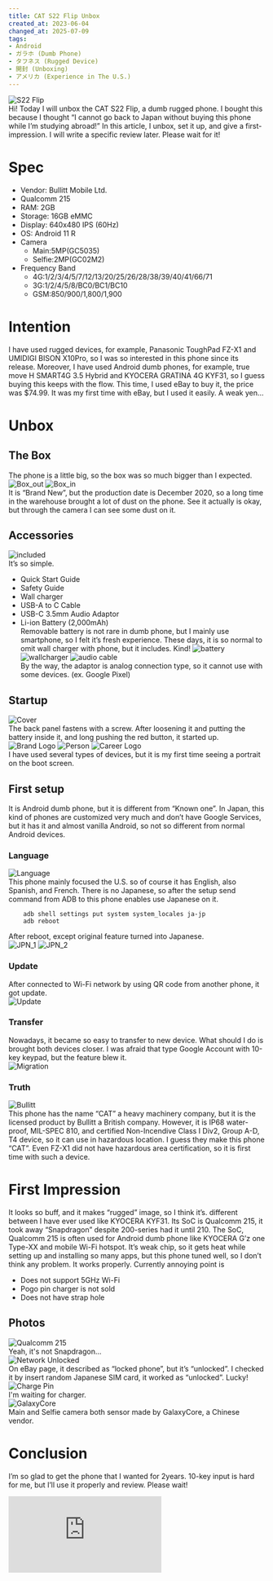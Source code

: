 ```yaml
---
title: CAT S22 Flip Unbox
created_at: 2023-06-04
changed_at: 2025-07-09
tags:
- Android
- ガラホ (Dumb Phone)
- タフネス (Rugged Device)
- 開封 (Unboxing)
- アメリカ (Experience in The U.S.)
---
```

![S22 Flip](https://i.imgur.com/uZvJMlE.jpg)<br>
Hi! Today I will unbox the CAT S22 Flip, a dumb rugged phone. I bought this because I thought “I cannot go back to Japan without buying this phone while I’m studying abroad!” In this article, I unbox, set it up, and give a first-impression. I will write a specific review later. Please wait for it!

# Spec
- Vendor: Bullitt Mobile Ltd.
- Qualcomm 215
- RAM: 2GB
- Storage: 16GB eMMC
- Display: 640x480 IPS (60Hz)
- OS: Android 11 R
- Camera
  - Main:5MP(GC5035)
  - Selfie:2MP(GC02M2)
- Frequency Band
  - 4G:1/2/3/4/5/7/12/13/20/25/26/28/38/39/40/41/66/71
  - 3G:1/2/4/5/8/BC0/BC1/BC10
  - GSM:850/900/1,800/1,900 <br>

# Intention
I have used rugged devices, for example, Panasonic ToughPad FZ-X1 and UMIDIGI BISON X10Pro, so I was so interested in this phone since its release. Moreover, I have used Android dumb phones, for example, true move H SMART4G 3.5 Hybrid and KYOCERA GRATINA 4G KYF31, so I guess buying this keeps with the flow. This time, I used eBay to buy it, the price was $74.99. It was my first time with eBay, but I used it easily. A weak yen…

# Unbox
## The Box
The phone is a little big, so the box was so much bigger than I expected.<br>
![Box_out](https://i.imgur.com/CZuL852.jpg)
![Box_in](https://i.imgur.com/J7OqHLB.jpg)<br>
It is “Brand New”, but the production date is December 2020, so a long time in the warehouse brought a lot of dust on the phone. See it actually is okay, but through the camera I can see some dust on it.
## Accessories
![included](https://i.imgur.com/sETk3sl.jpg)<br>
It’s so simple.<br>
- Quick Start Guide
- Safety Guide
- Wall charger 
- USB-A to C Cable
- USB-C 3.5mm Audio Adaptor
- Li-ion Battery (2,000mAh) <br>
Removable battery is not rare in dumb phone, but I mainly use smartphone, so I felt it’s fresh experience. These days, it is so normal to omit wall charger with phone, but it includes. Kind!
![battery](https://i.imgur.com/24uDiNC.jpg)
![wallcharger](https://i.imgur.com/GczB0dV.jpg)
![audio cable](https://i.imgur.com/IqQTICP.png)<br>
By the way, the adaptor is analog connection type, so it cannot use with some devices. (ex. Google Pixel)
## Startup
![Cover](https://i.imgur.com/jwMcmHW.jpg)<br>
The back panel fastens with a screw. After loosening it and putting the battery inside it, and long pushing the red button, it started up.
<br>
![Brand Logo](https://i.imgur.com/vRgy1lL.jpg)
![Person](https://i.imgur.com/K6QnFBB.jpg)
![Career Logo](https://i.imgur.com/PBbwqaV.jpg)<br>
I have used several types of devices, but it is my first time seeing a portrait on the boot screen.

## First setup
It is Android dumb phone, but it is different from “Known one”. In Japan, this kind of phones are customized very much and don’t have Google Services, but it has it and almost vanilla Android, so not so different from normal Android devices.<br>
### Language
![Language](https://i.imgur.com/kIMiatK.jpg)<br>
This phone mainly focused the U.S. so of course it has English, also Spanish, and French. There is no Japanese, so after the setup send command from ADB to this phone enables use Japanese on it.<br>
```
    adb shell settings put system system_locales ja-jp
    adb reboot
```
After reboot, except original feature turned into Japanese.<br>
![JPN_1](https://i.imgur.com/xkfVYa9.png)
![JPN_2](https://i.imgur.com/ut8KHBR.png)<br>
### Update
After connected to Wi-Fi network by using QR code from another phone, it got update.<br>
![Update](https://i.imgur.com/LhgP982.jpg)<br>

### Transfer
Nowadays, it became so easy to transfer to new device. What should I do is brought both devices closer. I was afraid that type Google Account with 10-key keypad, but the feature blew it.<br>
![Migration](https://i.imgur.com/kultKdQ.jpg)
### Truth
![Bullitt](https://i.imgur.com/MAajszs.jpg)<br>
This phone has the name “CAT” a heavy machinery company, but it is the licensed product by Bullitt a British company. However, it is IP68 water-proof, MIL-SPEC 810, and certified Non-Incendive Class I Div2, Group A-D, T4 device, so it can use in hazardous location. I guess they make this phone “CAT”. Even FZ-X1 did not have hazardous area certification, so it is first time with such a device.

# First Impression
It looks so buff, and it makes “rugged” image, so I think it’s. different between I have ever used like KYOCERA KYF31. Its SoC is Qualcomm 215, it took away “Snapdragon” despite 200-series had it until 210. The SoC, Qualcomm 215 is often used for Android dumb phone like KYOCERA G’z one Type-XX and mobile Wi-Fi hotspot. It’s weak chip, so it gets heat while setting up and installing so many apps, but this phone tuned well, so I don’t think any problem. It works properly. Currently annoying point is
- Does not support 5GHz Wi-Fi
- Pogo pin charger is not sold
- Does not have strap hole<br>
  
## Photos
![Qualcomm 215](https://i.imgur.com/3M3v7hZ.png)<br>
Yeah, it's not Snapdragon...<br>
![Network Unlocked](https://i.imgur.com/dArir1K.png)<br>
On eBay page, it described as “locked phone”, but it’s “unlocked”. I checked it by insert random Japanese SIM card, it worked as “unlocked”. Lucky!<br>
![Charge Pin](https://i.imgur.com/kSfJT77.jpg)<br>
I'm waiting for charger.<br>
![GalaxyCore](https://i.imgur.com/rj5Xmf7.png)<br>
Main and Selfie camera both sensor made by GalaxyCore, a Chinese vendor.<br>

# Conclusion
I’m so glad to get the phone that I wanted for 2years. 10-key input is hard for me, but I’ll use it properly and review. Please wait!<br>
<iframe src="https://www.youtube.com/embed/jGCiLYh99Fo" title="YouTube video player" frameborder="0" allow="accelerometer; autoplay; clipboard-write; encrypted-media; gyroscope; picture-in-picture; web-share" allowfullscreen></iframe>